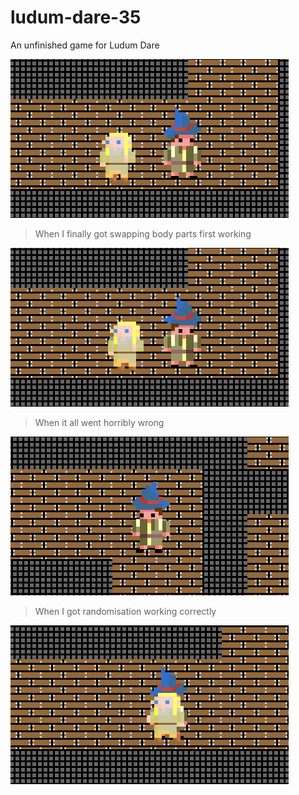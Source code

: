 # ludum-dare-35

An unfinished game for Ludum Dare

![](gifs/yay.gif)
> When I finally got swapping body parts first working

![](gifs/argh-kill-me.gif)
> When it all went horribly wrong

![](gifs/awwyeah.gif)
> When I got randomisation working correctly

![](gifs/ld35.gif)
